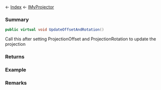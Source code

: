 ← [Index](Api-Index) ← [IMyProjector](Sandbox.ModAPI.Ingame.IMyProjector)

### Summary

```csharp
public virtual void UpdateOffsetAndRotation()
```

Call this after setting ProjectionOffset and ProjectionRotation to update the projection

### Returns

### Example

### Remarks

